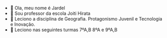 - 👋 Ola, meu nome é Jardel
- 👀 Sou professor da escola Joiti Hirata
- 🌱 Leciono a disciplina de Geografia. Protagonismo Juvenil e Tecnologia e Inovação.
- 💞️ Leciono nas seguintes turmas 7ºA,B 8ºA e 9ºA,B
  

<!---
professorjoitihirata/professorjoitihirata is a ✨ special ✨ repository because its `README.md` (this file) appears on your GitHub profile.
You can click the Preview link to take a look at your changes.
--->
